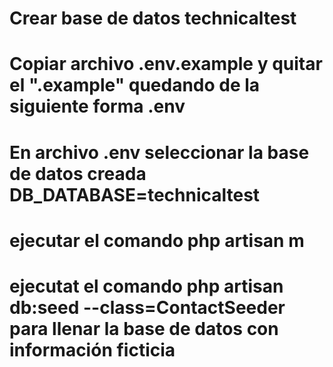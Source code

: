 # Crear base de datos technicaltest
# Copiar archivo .env.example y quitar el ".example" quedando de la siguiente forma .env
# En archivo .env seleccionar la base de datos creada DB_DATABASE=technicaltest
# ejecutar el comando php artisan m
# ejecutat el comando php artisan db:seed --class=ContactSeeder para llenar la base de datos con información ficticia 
